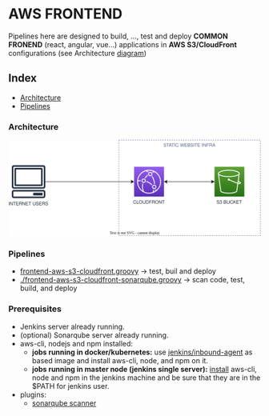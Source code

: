 
# AWS FRONTEND

Pipelines here are designed to build, ...,  test and  deploy **COMMON FRONEND** (react, angular, vue...) applications
in  **AWS S3/CloudFront** configurations (see Architecture [diagram](#architecture))

## Index

- [Architecture](#architecture)
- [Pipelines](#pipelines)

### Architecture

![Architecture Diagram](/svg/front/aws-s3-cloudfront.svg)

### Pipelines

- [frontend-aws-s3-cloudfront.groovy](./frontend-aws-s3-cloudfront.groovy) ->
  test, buil and deploy
- [./frontend-aws-s3-cloudfront-sonarqube.groovy](./frontend-aws-s3-cloudfront-sonarqube.groovy) ->
  scan code, test, build, and deploy

### Prerequisites

- Jenkins server  already running.
- (optional) Sonarqube server already running.
- aws-cli, nodejs and npm installed:
  - **jobs running in docker/kubernetes:** use
    [jenkins/inbound-agent](https://hub.docker.com/r/jenkins/inbound-agent/) as
    based image and install aws-cli, node, and npm on it.
  - **jobs running in master node (jenkins single server):**
    [install](./Dockerfile) aws-cli, node and npm in the jenkins machine and be
    sure that they are in the $PATH for jenkins user.
- plugins:
  - [sonarqube scanner](https://plugins.jenkins.io/sonar/)

